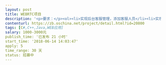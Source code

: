 ```yaml
---                
layout: post       
title: WEBRTC项目           
description: '<p>要求：</p><ol><li>实现后台客服管理，添加客服人员</li><li>实现用户端对客服发起语音通话</li><li>实现用户端对客服发起视频通话</li><li>以上通话均为1对1</li><li>客服在接听其它电话时提示等候或忙线</li><li>客服在线、离线状态</li><li>需要有录音存档功能</li></ol>'     
contenturl: https://zb.oschina.net/project/detail.html?id=20800      
tags: [C#,C++,Java,WEB应用]            
salary: 1000-3000元          
publish_time: '已发布 21 小时'         
start_time: '2018-06-14 14:03:47'           
apply: 5                   
time_range: 30 天              
status: 招募中                  
---                 
```

